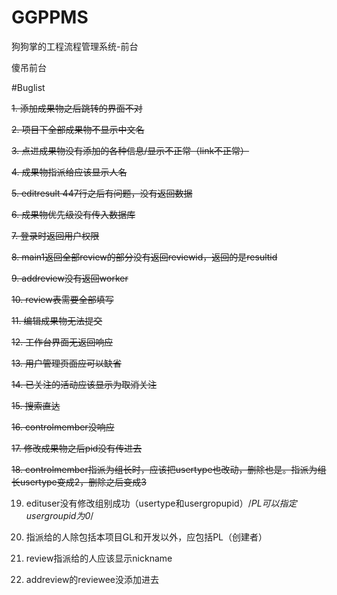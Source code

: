# GGPPMS
狗狗掌的工程流程管理系统-前台

傻吊前台


#Buglist

~~1. 添加成果物之后跳转的界面不对~~

~~2. 项目下全部成果物不显示中文名~~

~~3. 点进成果物没有添加的各种信息/显示不正常（link不正常）~~

~~4. 成果物指派给应该显示人名~~

~~5. editresult 447行之后有问题，没有返回数据~~

~~6. 成果物优先级没有传入数据库~~

~~7. 登录时返回用户权限~~

~~8. main1返回全部review的部分没有返回reviewid，返回的是resultid~~

~~9. addreview没有返回worker~~

~~10. review表需要全部填写~~

~~11. 编辑成果物无法提交~~

~~12. 工作台界面无返回响应~~

~~13. 用户管理页面应可以缺省~~

~~14. 已关注的活动应该显示为取消关注~~

~~15. 搜索直达~~

~~16. controlmember没响应~~

~~17. 修改成果物之后pid没有传进去~~

~~18. controlmember指派为组长时，应该把usertype也改动，删除也是。指派为组长usertype变成2，删除之后变成3~~

19. edituser没有修改组别成功（usertype和usergropupid）/*PL可以指定usergroupid为0*/

20. 指派给的人除包括本项目GL和开发以外，应包括PL（创建者）

21. review指派给的人应该显示nickname

22. addreview的reviewee没添加进去